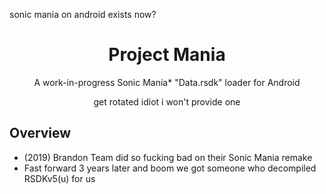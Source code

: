 <p>sonic mania on android exists now?<p>
<div align="center">
<h1>Project Mania</h1>
<p>
    A work-in-progress Sonic Mania* "Data.rsdk" loader for Android 
  </p>
get rotated idiot i won't provide one
</div>

## Overview
* (2019) Brandon Team did so fucking bad on their Sonic Mania remake
* Fast forward 3 years later and boom we got someone who decompiled RSDKv5(u) for us
